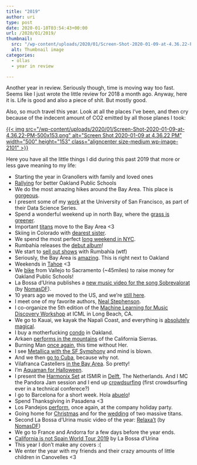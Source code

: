 ```yaml
---
title: "2019"
author: uri
type: post
date: 2020-01-10T03:54:43+00:00
url: /2020/01/2019/
thumbnail:
  src: "/wp-content/uploads/2020/01/Screen-Shot-2020-01-09-at-4.36.22-PM-500x153.png"
  alt: Thumbnail image
categories:
  - ollas
  - year in review

---
```

Another year in review. Seriously though, time is moving way too fast. Seems like I just wrote the little review for 2018 a month ago. Anyway, here it is. Life is good and also a piece of shit. But mostly good.

Also, so much travel this year. Look at all the places I&#8217;ve been, and then cry because of the indecent amount of CO2 emitted by all those planes I took:

[{{< img src="/wp-content/uploads/2020/01/Screen-Shot-2020-01-09-at-4.36.22-PM-500x153.png" alt="Screen Shot 2020-01-09 at 4.36.22 PM" width="500" height="153" class="aligncenter size-medium wp-image-2101" >}}][1]

Here you have all the little things I did during this past 2019 that more or less gave meaning to my life:

  * Starting the year in Granollers with family and loved ones
  * <a href="https://www.instagram.com/p/Bsm1RXGln5_/" rel="noopener" target="_blank">Rallying</a> for better Oakland Public Schools
  * We do the most amazing hikes around the Bay Area. This place is <a href="https://www.instagram.com/p/Bs4Vnyel0wf/" rel="noopener" target="_blank">gorgeous</a>.
  * I present some of my <a href="https://www.instagram.com/p/BtWgPMdFLoZ/" rel="noopener" target="_blank">work</a> at the University of San Francisco, as part of their Data Science Series.
  * Spend a wonderful weekend up in north Bay, where the <a href="https://www.instagram.com/p/Bt-Na5NFa5A/" rel="noopener" target="_blank">grass is greener</a>.
  * Important <a href="https://www.instagram.com/p/BuQOP__lbbY/" rel="noopener" target="_blank">titans</a> move to the Bay Area <3
  * Skiing in Colorado with <a href="https://www.instagram.com/p/BvRxX9wlxdX/" rel="noopener" target="_blank">dearest sister</a>.
  * We spend the most perfect <a href="https://www.instagram.com/p/BveX5KLFvu6/" rel="noopener" target="_blank">long weekend in NYC</a>.
  * Rumbahía releases the <a href="https://rumbahia.com/" rel="noopener" target="_blank">debut album</a>!
  * We start to <a href="https://www.instagram.com/p/Bvvk3F_F-2v/" rel="noopener" target="_blank">sell out shows</a> with Rumbahía (wtf)
  * Seriously, the Bay Area is <a href="https://www.instagram.com/p/BwcEoNYlbcv/" rel="noopener" target="_blank">amazing</a>. This is right next to Oakland
  * Weekends in <a href="https://www.instagram.com/p/Bu5ZQsGFwFq/" rel="noopener" target="_blank">Tahoe</a> <3
  * We <a href="https://www.instagram.com/p/Bw07TEklkQh/" rel="noopener" target="_blank">bike</a> from Vallejo to Sacramento (~45miles) to raise money for Oakland Public Schools!
  * La Bossa d&#8217;Urina publishes a <a href="https://www.youtube.com/watch?v=yBYZznjfQdc" rel="noopener" target="_blank">new music video for the song Sobrevalorat</a> (by <a href="http://nomasdf.com/" rel="noopener" target="_blank">NomasDF</a>).
  * 10 years ago we moved to the US, and we&#8217;re <a href="https://www.instagram.com/p/Bx5US-qoM3n/" rel="noopener" target="_blank">still here</a>.
  * I meet one of my favorite authors, <a href="https://www.instagram.com/p/ByWnCV_o3zd/" rel="noopener" target="_blank">Neal Stephenson</a>.
  * I co-organize the 5th edition of the <a href="https://sites.google.com/view/ml4md2019/home" rel="noopener" target="_blank">Machine Learning for Music Discovery Workshop</a> at ICML in Long Beach, CA.
  * We go to Kauai, we kayak the Napali Coast, and everything is <a href="https://www.instagram.com/p/BzEVdM9ISEN/" rel="noopener" target="_blank">absolutely magical</a>.
  * I buy a motherfucking <a href="https://www.instagram.com/p/ByhG4ohIiiK/" rel="noopener" target="_blank">condo</a> in Oakland.
  * Arkaen <a href="https://www.instagram.com/p/Bz5wfdVIL77/" rel="noopener" target="_blank">performs in the mountains</a> of the California Sierras.
  * Burning Man <a href="https://www.instagram.com/p/B19BRbbIeju/" rel="noopener" target="_blank">once again</a>, this time without Her.
  * I see <a href="https://www.instagram.com/p/B2Ln4Q1os8M/" rel="noopener" target="_blank">Metallica with the SF Symphony</a> and mind is blown.
  * And we then <a href="https://www.instagram.com/p/B2hkAJCIw4Q/" rel="noopener" target="_blank">go to Cuba</a>, because why not.
  * Vilafranca Castellers <a href="https://www.instagram.com/p/B3i5ZWeIRHE/" rel="noopener" target="_blank">in the Bay Area</a>. So pretty!
  * I&#8217;m <a href="https://www.instagram.com/p/B4IS2kIobip/" rel="noopener" target="_blank">Aquaman for Halloween</a>.
  * I present the <a href="https://ccrma.stanford.edu/~urinieto/MARL/publications/ISMIR2019-Nieto-Harmonix.pdf" rel="noopener" target="_blank">Harmonix Set</a> at ISMIR in <a href="https://ismir2019.ewi.tudelft.nl/" rel="noopener" target="_blank">Delft</a>, The Netherlands. And I MC the Pandora Jam session and I end up <a href="https://www.instagram.com/p/B4nLNu2FCsp/" rel="noopener" target="_blank">crowdsurfing</a> (first crowdsurfing ever in a technical conferece?)
  * I go to Barcelona for a short week. Hola <a href="https://www.instagram.com/p/B42dJ3DIskS/" rel="noopener" target="_blank">abuelo</a>!
  * Spend Thanksgiving in Pasadena <3 
  * Los Pandejos <a href="https://www.instagram.com/p/B6BpedjF9Tr/" rel="noopener" target="_blank">perform</a>, once again, at the company holiday party.
  * Going home for <a href="https://www.instagram.com/p/B6fbALBIoRn/" rel="noopener" target="_blank">Christmas</a> and for the <a href="https://www.instagram.com/p/B6WURUFl6-5/" rel="noopener" target="_blank">wedding</a> of two massive titans.
  * Second La Bossa d&#8217;Urina music video of the year: <a href="https://www.youtube.com/watch?v=3yOKtrr6PcY" rel="noopener" target="_blank">Relaxa&#8217;t</a> (by <a href="http://www.nomasdf.com/" rel="noopener" target="_blank">NomasDF</a>)
  * We go to France and Andorra for a few days before the year ends.
  * <a href="http://labossadurina.com/2019/12/12/california-is-not-spain/" rel="noopener" target="_blank">California is not Spain World Tour 2019</a> by La Bossa d&#8217;Urina
  * This year I don&#8217;t make any covers :(  
  * We enter the year with my friends and their crazy amounts of little children in Canovelles <3

 [1]: /wp-content/uploads/2020/01/Screen-Shot-2020-01-09-at-4.36.22-PM.png